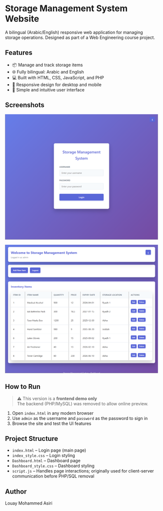 # Storage Management System Website

A bilingual (Arabic/English) responsive web application for managing storage operations. Designed as part of a Web Engineering course project.

## Features

- 📦 Manage and track storage items
- 🌐 Fully bilingual: Arabic and English
- 💻 Built with HTML, CSS, JavaScript, and PHP
- 📱 Responsive design for desktop and mobile
- 🧠 Simple and intuitive user interface

## Screenshots

![Login Screenshot](Login.png)  

![Dashboard Screenshot](DashBoardpng.png)

## How to Run

> ⚠️ This version is a **frontend demo only**  
> The backend (PHP/MySQL) was removed to allow online preview.

1. Open `index.html` in any modern browser  
2. Use `admin` as the username and `password` as the password to sign in  
3. Browse the site and test the UI features


## Project Structure

- `index.html` – Login page (main page)
- `index_style.css` – Login styling
- `Dashboard.html` – Dashboard page
- `Dashboard_style.css` – Dashboard styling
- `script.js` – Handles page interactions; originally used for client-server communication before PHP/SQL removal

## Author

Louay Mohammed Asiri
